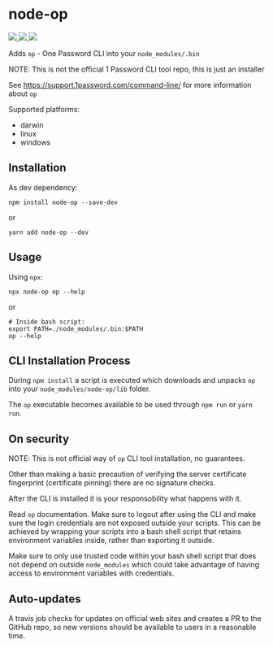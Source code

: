 # node-op

<a href="https://www.npmjs.com/package/node-op">
<img src="https://img.shields.io/npm/v/node-op.svg" >
</a>
<a href="https://travis-ci.com/zaripych/node-op">
<img src="https://travis-ci.com/zaripych/node-op.svg?branch=master" >
</a>
<a href="https://greenkeeper.io/">
<img src="https://badges.greenkeeper.io/zaripych/node-op.svg" >
</a>

Adds `op` - One Password CLI into your `node_modules/.bin`

NOTE: This is not the official 1 Password CLI tool repo, this is just an installer

See https://support.1password.com/command-line/ for more information about `op`

Supported platforms:

- darwin
- linux
- windows

## Installation

As dev dependency:

```
npm install node-op --save-dev
```

or

```
yarn add node-op --dev
```

## Usage

Using `npx`:

```
npx node-op op --help
```

or

```
# Inside bash script:
export PATH=./node_modules/.bin:$PATH
op --help
```

## CLI Installation Process

During `npm install` a script is executed which downloads and unpacks `op` into your `node_modules/node-op/lib` folder.

The `op` executable becomes available to be used through `npm run` or `yarn run`.

## On security

NOTE: This is not official way of `op` CLI tool installation, no guarantees.

Other than making a basic precaution of verifying the server certificate fingerprint (certificate pinning) there are no signature checks.

After the CLI is installed it is your responsobility what happens with it.

Read `op` documentation. Make sure to logout after using the CLI and make sure the login credentials are not exposed outside your scripts. This can be achieved by wrapping your scripts into a bash shell script that retains environment variables inside, rather than exporting it outside.

Make sure to only use trusted code within your bash shell script that does not depend on outside `node_modules` which could take advantage of having access to environment variables with credentials.

## Auto-updates

A travis job checks for updates on official web sites and creates a PR to the GitHub repo, so new versions should be available to users in a reasonable time.
